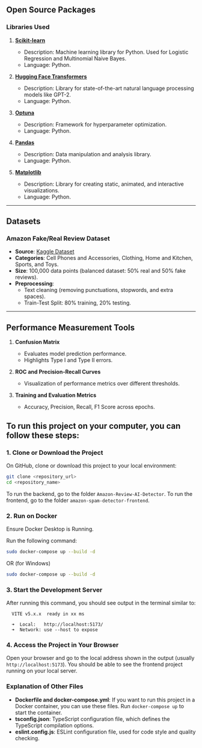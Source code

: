 

## Open Source Packages

### Libraries Used

1. **[Scikit-learn](https://scikit-learn.org/stable/)**
   - Description: Machine learning library for Python. Used for Logistic Regression and Multinomial Naive Bayes.
   - Language: Python.

2. **[Hugging Face Transformers](https://huggingface.co/docs/transformers/)**
   - Description: Library for state-of-the-art natural language processing models like GPT-2.
   - Language: Python.

3. **[Optuna](https://optuna.org/)**
   - Description: Framework for hyperparameter optimization.
   - Language: Python.

4. **[Pandas](https://pandas.pydata.org/)**
   - Description: Data manipulation and analysis library.
   - Language: Python.

5. **[Matplotlib](https://matplotlib.org/)**
   - Description: Library for creating static, animated, and interactive visualizations.
   - Language: Python.

---

## Datasets

### Amazon Fake/Real Review Dataset
- **Source**: [Kaggle Dataset](https://www.kaggle.com/datasets/naveedhn/amazon-product-review-spam-and-non-spam/data)
- **Categories**: Cell Phones and Accessories, Clothing, Home and Kitchen, Sports, and Toys.
- **Size**: 100,000 data points (balanced dataset: 50% real and 50% fake reviews).
- **Preprocessing**:
  - Text cleaning (removing punctuations, stopwords, and extra spaces).
  - Train-Test Split: 80% training, 20% testing.

---

## Performance Measurement Tools

1. **Confusion Matrix**
   - Evaluates model prediction performance.
   - Highlights Type I and Type II errors.

2. **ROC and Precision-Recall Curves**
   - Visualization of performance metrics over different thresholds.

3. **Training and Evaluation Metrics**
   - Accuracy, Precision, Recall, F1 Score across epochs.

## To run this project on your computer, you can follow these steps:

### 1. Clone or Download the Project

On GitHub, clone or download this project to your local environment:

```bash
git clone <repository_url>
cd <repository_name>
```
To run the backend, go to the folder `Amazon-Review-AI-Detector`.
To run the frontend, go to the folder `amazon-spam-detector-frontend`.

### 2. Run on Docker

Ensure Docker Desktop is Running. 

Run the following command:

```bash
sudo docker-compose up --build -d
```
OR (for Windows)

```bash
sudo docker-compose up --build -d
```


### 3. Start the Development Server

After running this command, you should see output in the terminal similar to:

```
  VITE v5.x.x  ready in xx ms

  ➜  Local:   http://localhost:5173/
  ➜  Network: use --host to expose
```

### 4. Access the Project in Your Browser

Open your browser and go to the local address shown in the output (usually `http://localhost:5173`). You should be able to see the frontend project running on your local server.

### Explanation of Other Files

- **Dockerfile and docker-compose.yml**: If you want to run this project in a Docker container, you can use these files. Run `docker-compose up` to start the container.
- **tsconfig.json**: TypeScript configuration file, which defines the TypeScript compilation options.
- **eslint.config.js**: ESLint configuration file, used for code style and quality checking.

